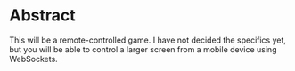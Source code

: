 # Abstract

This will be a remote-controlled game. I have not decided the specifics yet, but you will be able to control a larger screen from a mobile device using WebSockets.
